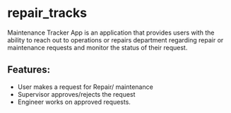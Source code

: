 # repair_tracks
Maintenance Tracker App is an application that provides users with the ability to reach out to operations or repairs department regarding repair or maintenance requests and monitor the status of their request.

## Features:
* User makes a request for Repair/ maintenance
* Supervisor approves/rejects the request
* Engineer works on approved requests.


